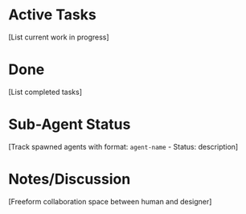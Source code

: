 # Active Tasks

[List current work in progress]

# Done

[List completed tasks]

# Sub-Agent Status

[Track spawned agents with format: `agent-name` - Status: description]

# Notes/Discussion

[Freeform collaboration space between human and designer]
